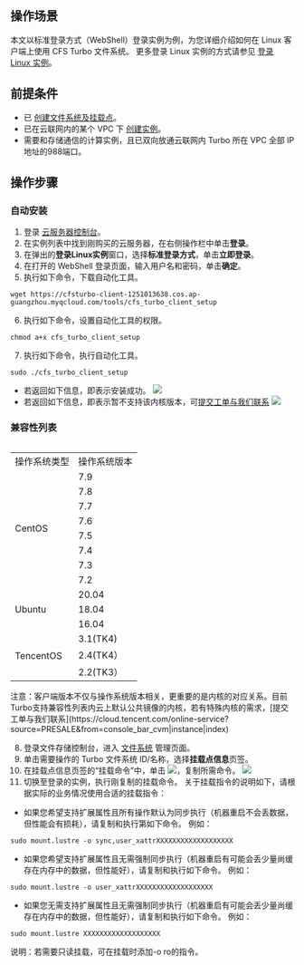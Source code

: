 ## 操作场景
本文以标准登录方式（WebShell）登录实例为例，为您详细介绍如何在 Linux 客户端上使用 CFS Turbo 文件系统。
更多登录 Linux 实例的方式请参见 [登录 Linux 实例](https://cloud.tencent.com/document/product/213/16515)。

## 前提条件

- 已 [创建文件系统及挂载点](https://cloud.tencent.com/document/product/582/9132)。
- 已在云联网内的某个 VPC 下 [创建实例](https://cloud.tencent.com/document/product/213/4855)。
- 需要和存储通信的计算实例，且已双向放通云联网内 Turbo 所在 VPC 全部 IP 地址的988端口。

## 操作步骤

### 自动安装

1. 登录 [云服务器控制台](https://console.cloud.tencent.com/cvm)。
2. 在实例列表中找到刚购买的云服务器，在右侧操作栏中单击**登录**。
3. 在弹出的**登录Linux实例**窗口，选择**标准登录方式**，单击**立即登录**。
4. 在打开的 WebShell 登录页面，输入用户名和密码，单击**确定**。
5. 执行如下命令，下载自动化工具。
```
wget https://cfsturbo-client-1251013638.cos.ap-guangzhou.myqcloud.com/tools/cfs_turbo_client_setup
```
6. 执行如下命令，设置自动化工具的权限。
```
chmod a+x cfs_turbo_client_setup
```
7. 执行如下命令，执行自动化工具。
```
sudo ./cfs_turbo_client_setup
```
 - 若返回如下信息，即表示安装成功。
![](https://main.qcloudimg.com/raw/71cc3fdd2e94887cf4976bb80692792c.png)
 - 若返回如下信息，即表示暂不支持该内核版本，可[提交工单与我们联系](https://cloud.tencent.com/online-service?source=PRESALE&from=console_bar_cvm|instance|index)
![](https://main.qcloudimg.com/raw/cf1eb0ca5d9f5097099f472ae3ff7929.png)


<span id="ManualInstallation"></span>
### 兼容性列表


<span id="CVMKernelVersion"></span>
<table>
<table>
    <tr>
        <td>操作系统类型</td>
        <td>操作系统版本</td>
    </tr>
    <tr>
        <td rowspan=8>CentOS</td>
        <td>7.9</td>
    </tr>
    <tr>
        <td>7.8</td>
    </tr>
    <tr>
        <td>7.7</td>
    </tr>
    <tr>
        <td>7.6</td>
    </tr>
    <tr>
        <td>7.5</td>
    </tr>
    <tr>
        <td>7.4</td>
    </tr>
    <tr>
        <td>7.3</td>
    </tr>
    <tr>
        <td>7.2</td>
    </tr>
    <tr>
        <td rowspan=3>Ubuntu</td>
        <td>20.04</td>
    </tr>
    <tr>
        <td>18.04</td>
    </tr>
    <tr>
        <td>16.04</td>
    </tr>
    <tr>
        <td rowspan=9>TencentOS</td>
        <td>3.1(TK4)</td>
    </tr>
    <tr>
        <td>2.4(TK4）</td>
    </tr>
    <tr>
        <td>2.2(TK3）</td>
    </tr>

</table>
注意：客户端版本不仅与操作系统版本相关，更重要的是内核的对应关系。目前Turbo支持兼容性列表内云上默认公共镜像的内核，若有特殊内核的需求，[提交工单与我们联系](https://cloud.tencent.com/online-service?source=PRESALE&from=console_bar_cvm|instance|index)

8. 登录文件存储控制台，进入 [文件系统](https://console.cloud.tencent.com/cfs/fs?rid=1) 管理页面。
9. 单击需要操作的 Turbo 文件系统 ID/名称，选择**挂载点信息**页签。
10. 在挂载点信息页签的“挂载命令”中，单击 <img src="https://main.qcloudimg.com/raw/6603ab4f907562addb1c01596c6296cd.png" />，复制所需命令。
![](https://main.qcloudimg.com/raw/4133842c838460323fea754124bd8548.png)
11. 切换至登录的实例，执行刚复制的挂载命令。
关于挂载指令的说明如下，请根据实际的业务情况使用合适的挂载指令：
 - 如果您希望支持扩展属性且所有操作默认为同步执行（机器重启不会丢数据，但性能会有损耗），请复制和执行第如下命令。
 例如：
```shell
sudo mount.lustre -o sync,user_xattrXXXXXXXXXXXXXXXXXXX
```
 - 如果您希望支持扩展属性且无需强制同步执行（机器重启有可能会丢少量尚缓存在内存中的数据，但性能好），请复制和执行如下命令。
 例如：
```shell
sudo mount.lustre -o user_xattrXXXXXXXXXXXXXXXXXXX
```
 - 如果您无需支持扩展属性且无需强制同步执行（机器重启有可能会丢少量尚缓存在内存中的数据，但性能好），请复制和执行如下命令。
 例如：
```shell
sudo mount.lustre XXXXXXXXXXXXXXXXXXX
```
说明：若需要只读挂载，可在挂载时添加-o ro的指令。